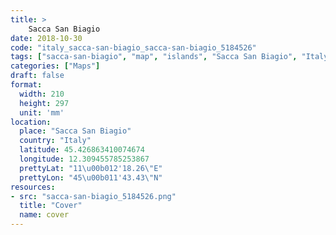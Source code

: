 ```yaml
---
title: > 
    Sacca San Biagio
date: 2018-10-30
code: "italy_sacca-san-biagio_sacca-san-biagio_5184526"
tags: ["sacca-san-biagio", "map", "islands", "Sacca San Biagio", "Italy"]
categories: ["Maps"]
draft: false
format:
  width: 210
  height: 297
  unit: 'mm'
location:
  place: "Sacca San Biagio"
  country: "Italy"
  latitude: 45.426863410074674
  longitude: 12.309455785253867
  prettyLat: "11\u00b012'18.26\"E"
  prettyLon: "45\u00b011'43.43\"N"
resources:
- src: "sacca-san-biagio_5184526.png"
  title: "Cover"
  name: cover
---
```

